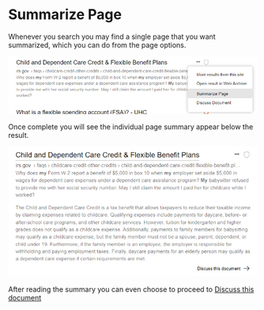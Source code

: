# Summarize Page

Whenever you search you may find a single page that you want summarized, which you can do from the page options.

![Summarize Page](media/summarize_page.PNG)

Once complete you will see the individual page summary appear below the result.

![Summarized Page](media/summarized_page.PNG)

After reading the summary you can even choose to proceed to [Discuss this document](./ai/discuss.md)